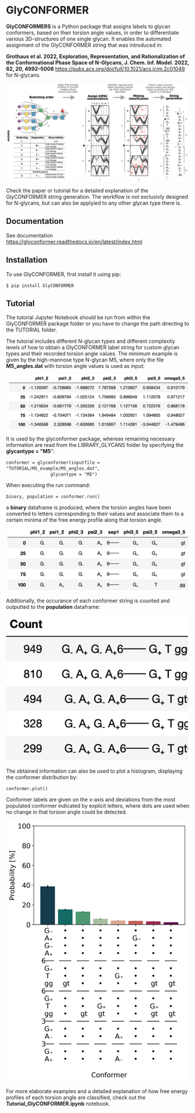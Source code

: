 # GlyCONFORMER

**GlyCONFORMERS** is a Python package that assigns labels to glycan conformers, based on their torsion angle values, in order to differentiate various 3D-structures of one single glycan. It enables the automated assignment of the GlyCONFORMER string that was introduced in:

 **Grothaus et al. 2022, Exploration, Representation, and Rationalization of the Conformational Phase Space of N-Glycans, J. Chem. Inf. Model. 2022, 62, 20, 4992–5008** https://pubs.acs.org/doi/full/10.1021/acs.jcim.2c01049 for N-glycans. 

<img src="TUTORIAL/Conformer_string.png" width="500">

Check the paper or tutorial for a detailed explanation of the GlyCONFORMER string generation. The workflow is not exclusivly designed for N-glycans, but can also be applyied to any other glycan type there is. 

## Documentation

See documentation https://glyconformer.readthedocs.io/en/latest/index.html

## Installation

To use GlyCONFORMER, first install it using pip:

    $ pip install GlyCONFORMER
    
## Tutorial

The tutorial Jupyter Notebook should be run from within the GlyCONFORMER package folder or you have to change the path directing to the TUTORIAL folder.

The tutorial includes different N-glycan types and different complexity levels of how to obtain a GlyCONFORMER label string for custom glycan types and their recorded torsion angle values. The minimum example is given by the high-mannose type N-glycan M5, where only the file **M5_angles.dat** with torsion angle values is used as input:

<img src="TUTORIAL/Input.png" width="500">

It is used by the glyconformer package, whereas remaining necessary information are read from the LIBRARY_GLYCANS folder by specifying the **glycantype = "M5**": 

```
conformer = glyconformer(inputfile = "TUTORIAL/M5_example/M5_angles.dat", 
    			 glycantype = "M5")
```

When executing the run command:

```
binary, population = conformer.run()
```

a **binary** dataframe is produced, where the torsion angles have been converted to letters corresponding to their values and associate them to a certain minima of the free energy profile along that torsion angle. 

<img src="TUTORIAL/Output.png" width="500">

Additionally, the occurance of each conformer string is counted and outputted to the **population** dataframe:

<img src="TUTORIAL/Count.png" width="500">

The obtained information can also be used to plot a histogram, displaying the conformer distribution by:

``` 
conformer.plot()
```

Conformer labels are given on the x-axis and deviations from the most populated conformer indicated by explicit letters, where dots are used when no change in that torsion angle could be detected. 

<img src="TUTORIAL/M5_example/Conformer_distribution.png" width="500">

For more elaborate examples and a detailed explanation of how free energy profiles of each torsion angle are classified, check out the **Tutorial_GlyCONFORMER.ipynb** notebook. 

